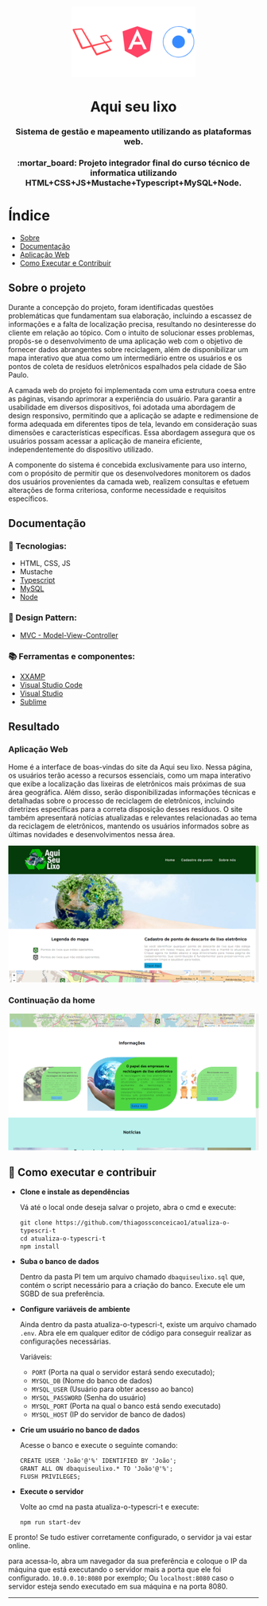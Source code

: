 <h3 align="center">
    <img alt="Logo" title="#logo" width="250px" src="https://github.com/julionery/docs/blob/master/WebDelivery/laravel-angular-ionic.png?raw=true">
</h3>
<h1 align="center">Aqui seu lixo</h1>
<h3 align="center">Sistema de gestão e mapeamento utilizando as plataformas web.</h3>

<h3 align="center"> :mortar_board: Projeto integrador final do curso técnico de informatica utilizando HTML+CSS+JS+Mustache+Typescript+MySQL+Node.</h3>

# Índice

- [Sobre](#sobre)
- [Documentação](#documentacao)
- [Aplicação Web](#web)
- [Como Executar e Contribuir](#contribuir)


<a id="sobre"></a>
## Sobre o projeto


Durante a concepção do projeto, foram identificadas questões problemáticas que fundamentam sua elaboração, incluindo a escassez de informações e a falta de localização precisa, resultando no desinteresse do cliente em relação ao tópico. Com o intuito de solucionar esses problemas, propôs-se o desenvolvimento de uma aplicação web com o objetivo de fornecer dados abrangentes sobre reciclagem, além de disponibilizar um mapa interativo que atua como um intermediário entre os usuários e os pontos de coleta de resíduos eletrônicos espalhados pela cidade de São Paulo.


A camada web do projeto foi implementada com uma estrutura coesa entre as páginas, visando aprimorar a experiência do usuário. Para garantir a usabilidade em diversos dispositivos, foi adotada uma abordagem de design responsivo, permitindo que a aplicação se adapte e redimensione de forma adequada em diferentes tipos de tela, levando em consideração suas dimensões e características específicas. Essa abordagem assegura que os usuários possam acessar a aplicação de maneira eficiente, independentemente do dispositivo utilizado.

A componente do sistema é concebida exclusivamente para uso interno, com o propósito de permitir que os desenvolvedores monitorem os dados dos usuários provenientes da camada web, realizem consultas e efetuem alterações de forma criteriosa, conforme necessidade e requisitos específicos.


<a id="documentacao"></a>

## Documentação
### :rocket: Tecnologias:
- HTML, CSS, JS
- Mustache
- [Typescript](https://www.typescriptlang.org)
- [MySQL](https://www.mysql.com/)
- [Node](https://nodejs.org/en)

### :briefcase: Design Pattern: 
 - [MVC - Model-View-Controller](https://en.wikipedia.org/wiki/Model%E2%80%93view%E2%80%93controller)

### :books: Ferramentas e componentes:
- [XXAMP](https://www.ganttproject.biz/)
- [Visual Studio Code](https://code.visualstudio.com)
- [Visual Studio](https://visualstudio.microsoft.com/pt-br/)
- [Sublime](https://www.sublimetext.com)
   
## Resultado

<a id="web"></a>

### Aplicação Web
Home é a interface de boas-vindas do site da Aqui seu lixo. Nessa página, os usuários terão acesso a recursos essenciais, como um mapa interativo que exibe a localização das lixeiras de eletrônicos mais próximas de sua área geográfica. Além disso, serão disponibilizadas informações técnicas e detalhadas sobre o processo de reciclagem de eletrônicos, incluindo diretrizes específicas para a correta disposição desses resíduos. O site também apresentará notícias atualizadas e relevantes relacionadas ao tema da reciclagem de eletrônicos, mantendo os usuários informados sobre as últimas novidades e desenvolvimentos nessa área.

![](https://github.com/D0nnye/BD-Basic/blob/main/Home%20Inicio.png?raw=true)

### Continuação da home
![](https://github.com/D0nnye/BD-Basic/blob/main/Home%20Meio.png?raw=true)

<a id="mobile"></a>


<a id="contribuir"></a>
## :link: Como executar e contribuir

- **Clone e instale as dependências**

	Vá até o local onde deseja salvar o projeto, abra o cmd e execute:
	```
	git clone https://github.com/thiagossconceicao1/atualiza-o-typescri-t
	cd atualiza-o-typescri-t
	npm install
	```


- **Suba o banco de dados**

	Dentro da pasta PI tem um arquivo chamado `dbaquiseulixo.sql` que, contém o script necessário para a criação do banco.
	Execute ele um SGBD de sua preferência.


- **Configure variáveis de ambiente**

	Ainda dentro da pasta atualiza-o-typescri-t, existe um arquivo chamado `.env`.
	Abra ele em qualquer editor de código para conseguir realizar as configurações necessárias.

	Variáveis:
	- `PORT` (Porta na qual o servidor estará sendo executado);
	- `MYSQL_DB` (Nome do banco de dados)
	- `MYSQL_USER` (Usuário para obter acesso ao banco)
	- `MYSQL_PASSWORD` (Senha do usuário)
	- `MYSQL_PORT` (Porta na qual o banco está sendo executado)
	- `MYSQL_HOST` (IP do servidor de banco de dados)


- **Crie um usuário no banco de dados**

	Acesse o banco e execute o seguinte comando:
	```
	CREATE USER 'João'@'%' IDENTIFIED BY 'João';
	GRANT ALL ON dbaquiseulixo.* TO 'João'@'%';
	FLUSH PRIVILEGES;
	```


- **Execute o servidor**

	Volte ao cmd na pasta atualiza-o-typescri-t e execute:
	```
	npm run start-dev
	```

E pronto! Se tudo estiver corretamente configurado, o servidor ja vai estar online.

para acessa-lo, abra um navegador da sua preferência e coloque o IP da máquina que está executando o servidor mais a porta que ele foi configurado.
`10.0.0.10:8080` por exemplo; Ou `localhost:8080` caso o servidor esteja sendo executado em sua máquina e na porta 8080.

---


